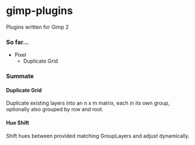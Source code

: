 # gimp-plugins
Plugins written for Gimp 2

### So far...
- Pixel
  - Duplicate Grid

### Summate
#### Duplicate Grid
Duplicate existing layers into an n x m matrix, each in its own group, optionally also grouped by row and root.
#### Hue Shift
Shift hues between provided matching GroupLayers and adjust dynamically.
